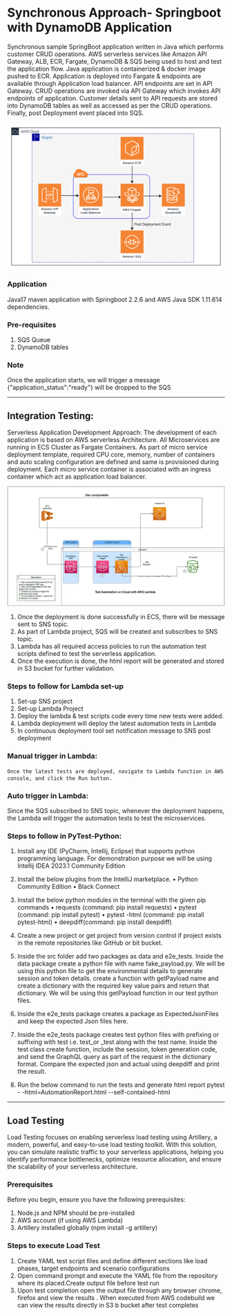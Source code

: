 # Synchronous Approach- Springboot with DynamoDB Application
Synchronous sample SpringBoot application written in Java which performs customer CRUD operations. AWS serverless services like Amazon API Gateway, ALB, ECR, Fargate, DynamoDB & SQS being used to host and test the application flow.
Java application is containerized & docker image pushed to ECR. Application is deployed into Fargate & endpoints are available through Application load balancer. API endpoints are set in API Gateway. CRUD operations are invoked via API Gateway which invokes API endpoints of application. Customer details sent to API requests are stored into DynamoDB tables as well as accessed as per the CRUD operations. Finally, post Deployment event placed into SQS.

![customer_crud_app.png](doc%2Fcustomer_crud_app.png)

### Application
Java17 maven application with Springboot 2.2.6 and AWS Java SDK 1.11.614 dependencies.

### Pre-requisites
1) SQS Queue
2) DynamoDB tables

### Note
Once the application starts, we will trigger a message {"application_status":"ready"} will be dropped to the SQS

_________________________________________________________________________________________________________
## Integration Testing:

Serverless Application Development Approach:
The development of each application is based on AWS serverless Architecture. All Microservices are running in ECS Cluster as Fargate Containers. As part of micro service deployment template, required CPU core, memory, number of containers and auto scaling configuration are defined and same is provisioned during deployment. Each micro service container is associated with an ingress container which act as application load balancer.

![AWS_Lambda.png](doc%2FAWS_Lambda.png)

1. Once the deployment is done successfully in ECS, there will be message sent to SNS topic. 
2. As part of Lambda project, SQS will be created and subscribes to SNS topic. 
3. Lambda has all required access policies to run the automation test scripts defined to test the serverless application. 
4. Once the execution is done, the html report will be generated and stored in S3 bucket for further validation. 

### Steps to follow for Lambda set-up
1.	Set-up SNS project
2.	Set-up Lambda Project
3.	Deploy the lambda & test scripts code every time new tests were added.
4.	Lambda deployment will deploy the latest automation tests in Lambda
5.	In continuous deployment tool set notification message to SNS post deployment

### Manual trigger in Lambda: 
    Once the latest tests are deployed, navigate to Lambda function in AWS console, and click the Run button.
### Auto trigger in Lambda: 
Since the SQS subscribed to SNS topic, whenever the deployment happens, the Lambda will trigger the automation tests to test the microservices. 

### Steps to follow in PyTest-Python:
1. Install any IDE (PyCharm, Intellij, Eclipse) that supports python programming language. For demonstration purpose we will be using Intellij IDEA 2023.1 Community Edition

2. Install the below plugins from the IntelliJ marketplace.
    •	Python Community Edition 
    •	Black Connect

3. Install the below python modules in the terminal with the given pip commands
    •	requests (command: pip install requests)
    •	pytest (command: pip install pytest)
    •	pytest -html (command: pip install pytest-html)
    •	deepdiff(command: pip install deepdiff)

4. Create a new project or get project from version control if project exists in the remote repositories like GitHub or bit bucket.

5. Inside the src folder add two packages as data and e2e_tests. Inside the data package create a python file with name fake_payload.py. We will be using this python file to get the environmental details to generate session and token details. create a function with getPayload name and create a dictionary with the required key value pairs and return that dictionary. We will be using this getPayload function in our test python files.

6. Inside the e2e_tests package creates a package as ExpectedJsonFiles and keep the expected Json files here.

7. Inside the e2e_tests package creates test python files with prefixing or suffixing with test i.e. test_or _test along with the test name. Inside the test class create function, include the session, token generation code, and send the GraphQL query as part of the request in the dictionary format. Compare the expected json and actual using deepdiff and print the result.
   
8. Run the below command to run the tests and generate html report
    pytest - -html=AutomationReport.html  --self-contained-html      

_________________________________________________________________________________________________________

## Load Testing

Load Testing focuses on enabling serverless load testing using Artillery, a modern, powerful, and easy-to-use load testing toolkit. With this solution, you can simulate realistic traffic to your serverless applications, helping you identify performance bottlenecks, optimize resource allocation, and ensure the scalability of your serverless architecture.

### Prerequisites
Before you begin, ensure you have the following prerequisites:

1. Node.js and NPM should be pre-installed
2. AWS account (if using AWS Lambda)
3. Artillery installed globally (npm install -g artillery)

### Steps to execute Load Test
1. Create YAML test script files and define different sections    like load phases, target endpoints and scenario configurations
2. Open command prompt and execute the YAML file from the repository where its placed.Create output file before test run
3. Upon test completion open the output file through any browser chrome, firefox and view the results . When executed from AWS codebuild we can view the results directly in S3  b   bucket after test completes 
